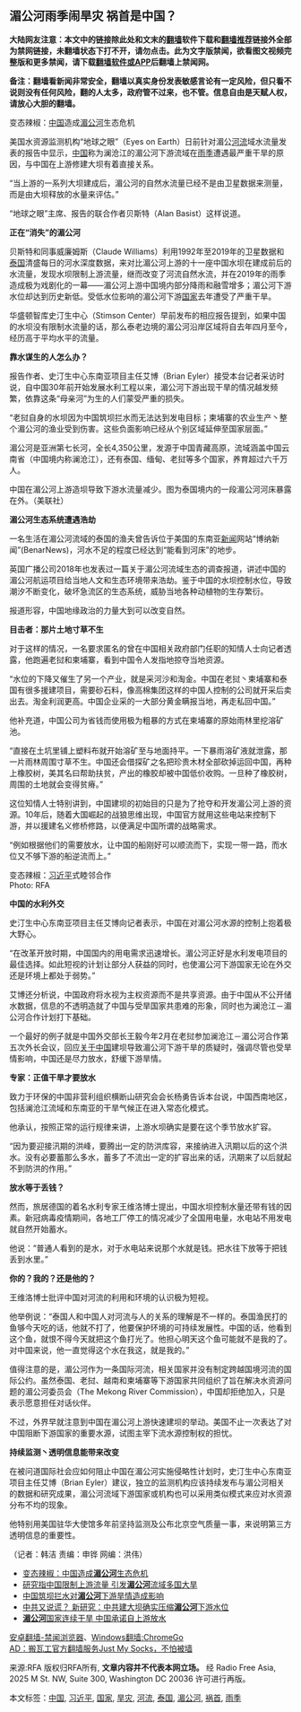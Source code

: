 <h2>湄公河雨季闹旱灾  祸首是中国？</h2> <p class="notice"><b>大陆网友注意：本文中的链接除此处和文末的<a href="https://github.com/bannedbook/fanqiang" >翻墙</a>软件下载和<a href="https://github.com/killgcd/justmysocks/blob/master/README.md">翻墙推荐</a>链接外全部为禁网链接，未翻墙状态下打不开，请勿点击。此为文字版禁闻，欲看图文视频完整版和更多禁闻，请下载<a href="https://github.com/bannedbook/fanqiang">翻墙软件或APP</a>后翻墙上禁闻网。</p><p>备注：翻墙看新闻非常安全，翻墙以真实身份发表敏感言论有一定风险，但只看不说则没有任何风险，翻的人太多，政府管不过来，也不管。信息自由是天赋人权，请放心大胆的翻墙。</b></p>  <div class="entry"> <p><span>变态辣椒：<a href="https://www.bannedbook.org/bnews/tag/%E4%B8%AD%E5%9B%BD/" class="st_tag internal_tag" rel="tag" title="标签 中国 下的日志">中国</a>造成<a href="https://www.bannedbook.org/bnews/tag/%E6%B9%84%E5%85%AC%E6%B2%B3/" class="st_tag internal_tag" rel="tag" title="标签 湄公河 下的日志">湄公河</a>生态危机</span></p> <p>美国水资源监测机构“地球之眼”（Eyes on Earth）日前针对湄公<a href="https://www.bannedbook.org/bnews/tag/%E6%B2%B3%E6%B5%81/" class="st_tag internal_tag" rel="tag" title="标签 河流 下的日志">河流</a>域水流量发表的报告中显示，<span class='wp_keywordlink_affiliate'><a href="https://www.bannedbook.org/" title="中国" target="_blank">中国</a></span>称为澜沧江的湄公河下游流域在<a href="https://www.bannedbook.org/bnews/tag/%E9%9B%A8%E5%AD%A3/" class="st_tag internal_tag" rel="tag" title="标签 雨季 下的日志">雨季</a>遭遇最严重干旱的原因，与中国在上游修建大坝有着直接关系。</p> <p>“当上游的一系列大坝建成后，湄公河的自然水流量已经不是由卫星数据来测量，而是由大坝释放的水量来评估。”</p> <p>“地球之眼”主席、报告的联合作者贝斯特（Alan Basist）这样说道。</p> <p><b>正在“消失”的湄公河</b></p> <p>贝斯特和同事威廉姆斯（Claude Williams）利用1992年至2019年的卫星数据和<a href="https://www.bannedbook.org/bnews/tag/%e6%b3%b0%e5%9b%bd/" class="st_tag internal_tag" rel="tag" title="标签 泰国 下的日志">泰国</a>清盛每日的河水深度数据，来对比湄公河上游的十一座中国水坝在建成前后的水流量，发现水坝限制上游流量，继而改变了河流自然水流，并在2019年的雨季造成极为戏剧化的一幕——湄公河上游中国境内部分降雨和融雪增多；湄公河下游水位却达到历史新低。受低水位影响的湄公河下游<a href="https://www.bannedbook.org/bnews/tag/%E5%9B%BD%E5%AE%B6/" class="st_tag internal_tag" rel="tag" title="标签 国家 下的日志">国家</a>去年遭受了严重干旱。</p> <p>华盛顿智库史汀生中心（Stimson Center）早前发布的相应报告提到，如果中国的水坝没有限制水流量的话，那么泰老边境的湄公河沿岸区域将自去年四月至今，经历高于平均水平的流量。</p> <p><b>靠水谋生的人怎么办？</b></p> <p>报告作者、史汀生中心东南亚项目主任艾博（Brian Eyler）接受本台记者采访时说，自中国30年前开始发展水利工程以来，湄公河下游出现干旱的情况越发频繁，依靠这条“母亲河”为生的人们蒙受严重的损失。</p> <p>“老挝自身的水坝因为中国筑坝拦水而无法达到发电目标；柬埔寨的农业生产丶整个湄公河的渔业受到伤害。这些负面影响已经从个别区域延伸至国家层面。”</p> <p>湄公河是亚洲第七长河，全长4,350公里，发源于中国青藏高原，流域涵盖中国云南省（中国境内称澜沧江），还有泰国、缅甸、老挝等多个国家，养育超过六千万人。</p>  <p><span>中国在湄公河上游造坝导致下游水流量减少。图为泰国境内的一段湄公河河床暴露在外。（美联社）</span></p> <p><b>湄公河生态系统遭遇浩劫</b></p> <p>一名生活在湄公河流域的泰国的渔夫曾告诉位于美国的东南亚<span class='wp_keywordlink_affiliate'><a href="https://www.bannedbook.org/" title="新闻">新闻</a></span>网站“博纳新闻”(BenarNews)，河水不足的程度已经达到“能看到河床”的地步。</p> <p>英国广播公司2018年也发表过一篇关于湄公河流域生态的调查报道，讲述中国的湄公河航运项目给当地人文和生态环境带来浩劫。鉴于中国的水坝控制水位，导致潮汐不断变化，破坏急流区的生态系统，威胁当地各种动植物的生存繁衍。</p> <p>报道形容，中国地缘政治的力量大到可以改变自然。</p> <p><b>目击者：那片土地寸草不生</b></p> <p>对于这样的情况，一名要求匿名的曾在中国相关政府部门任职的知情人士向记者透露，他跑遍老挝和柬埔寨，看到中国令人发指地掠夺当地资源。</p> <p>“水位的下降又催生了另一个产业，就是采河沙和淘金。中国在老挝丶柬埔寨和泰国有很多援建项目，需要砂石料，像高棉集团这样的中国人控制的公司就开采后卖出去。淘金利润更高。中国企业采的一大部分黄金瞒报当地，再走私回中国。”</p> <p>他补充道，中国公司为省钱而使用极为粗暴的方式在柬埔寨的原始雨林里挖溶矿池。</p> <p>“直接在土坑里铺上塑料布就开始溶矿至与地面持平。一下暴雨溶矿液就泄露，那一片雨林周围寸草不生。中国还会借探矿之名把珍贵木材全部砍掉运回中国，再种上橡胶树，美其名曰帮助扶贫，产出的橡胶却被中国低价收购。一旦种了橡胶树，周围的土地就会变得贫瘠。”</p> <p>这位知情人士特别讲到，中国建坝的初始目的只是为了抢夺和开发湄公河上游的资源。10年后，随着大国崛起的战狼思维出现，中国官方就用这些电站来控制下游，并以援建名义修桥修路，以便满足中国所谓的战略需求。</p>  <p>“例如根据他们的需要放水，让中国的船刚好可以顺流而下，实现一带一路，而水位又不够下游的船逆流而上。”</p> <p><span>变态辣椒：<a href="https://www.bannedbook.org/bnews/tag/%e4%b9%a0%e8%bf%91%e5%b9%b3/" class="st_tag internal_tag" rel="tag" title="标签 习近平 下的日志">习近平</a>式睦邻合作</span><br /> <span class="copyright">Photo: RFA</span></p> <p><b>中国的水利外交</b></p> <p>史汀生中心东南亚项目主任艾博向记者表示，中国在对湄公河水源的控制上抱着极大野心。</p> <p>“在改革开放时期，中国国内的用电需求迅速增长。湄公河正好是水利发电项目的最佳选择。如此短视的计划让部分人获益的同时，也使湄公河下游国家无论在外交还是环境上都处于弱势。”</p> <p>艾博还分析说，中国政府将水视为主权资源而不是共享资源。由于中国从不公开储水数据，信息的不透明造就了中国与受旱国家共患难的形象，同时也为澜沧江－湄公河合作计划打下基础。</p> <p>一个最好的例子就是中国外交部长王毅今年2月在老挝参加澜沧江－湄公河合作第五次外长会议，回应<span class='wp_keywordlink'><a href="https://www.bannedbook.org/forum2/topic19.html" title="关于中国的一百个常识" target="_blank">关于中国</a></span>建坝导致湄公河下游干旱的质疑时，强调尽管也受旱情影响，中国还是尽力放水，舒缓下游旱情。</p> <p><b>专家：正值干旱才要放水</b><b> </b></p> <p>致力于环保的中国非营利组织横断山研究会会长杨勇告诉本台说，中国西南地区，包括澜沧江流域和东南亚的干旱气候正在进入常态化模式。</p> <p>他承认，按照正常的运行规律来讲，上游水坝确实是要在这个季节放水扩容。</p> <p>“因为要迎接汛期的洪峰，要腾出一定的防洪库容，来接纳进入汛期以后的这个洪水。没有必要蓄那么多水，蓄多了不流出一定的扩容出来的话，汛期来了以后就起不到防洪的作用。”</p>  <p><b>放水等于丢钱？</b></p> <p>然而，旅居德国的着名水利专家王维洛博士提出，中国水坝控制水量还带有钱的因素。新冠病毒疫情期间，各地工厂停工的情况减少了全国用电量，水电站不用发电就自然开始蓄水。</p> <p>他说：“普通人看到的是水，对于水电站来说那个水就是钱。把水往下放等于把钱丢到水里。”</p> <p><b>你的？我的？还是他的？</b></p> <p>王维洛博士批评中国对河流的利用和环境的认识极为短视。</p> <p>他举例说：“泰国人和中国人对河流与人的关系的理解是不一样的。泰国渔民打的鱼够今天吃的话，他就不打了，他要保护环境的可持续发展性。中国的话，他看到这个鱼，就恨不得今天就把这个鱼打光了。他担心明天这个鱼可能就不是我的了。对中国来说，他一直觉得这个水在我这，就是我的。”</p> <p>值得注意的是，湄公河作为一条国际河流，相关国家并没有制定跨越国境河流的国际公约。虽然泰国、老挝、越南和柬埔寨等下游国家共同组织了旨在解决水资源问题的湄公河委员会（The Mekong River Commission），中国却拒绝加入，只是表示愿意担任对话伙伴。</p> <p>不过，外界早就注意到中国在湄公河上游快速建坝的举动。美国不止一次表达了对中国阻断下游国家的重要水源，试图主宰下流水源控制权的担忧。</p> <p><b>持续监测丶透明信息能带来改变</b></p> <p>在被问道国际社会应如何阻止中国在湄公河实施侵略性计划时，史汀生中心东南亚项目主任艾博（Brian Eyler）建议，独立的监测机构应该持续发布与湄公河相关的数据和研究成果，湄公河流域下游国家或机构也可以采用类似模式来应对水资源分布不均的现象。</p> <p>他特别用美国驻华大使馆多年前坚持监测及公布北京空气质量一事，来说明第三方透明信息的重要性。</p>  <p>（记者：韩洁   责编：申铧   网编：洪伟）</p> <ul class='op-related-articles' title='相关阅读'> <li><a href='https://www.bannedbook.org/bnews/ssgc/20200416/1313786.html' target='_blank'>变态辣椒：中国造成<b>湄公河</b>生态危机</a></li> <li><a href='https://www.bannedbook.org/bnews/headline/20200415/1313124.html' target='_blank'>研究指中国限制上游流量       引发<b>湄公河</b>流域多国大旱</a></li> <li><a href='https://www.bannedbook.org/bnews/worldnews/20200414/1311981.html' target='_blank'>中国筑坝拦水对<b>湄公河</b>下游旱情造成影响</a></li> <li><a href='https://www.bannedbook.org/bnews/worldnews/20200414/1311791.html' target='_blank'>中共又说谎？ 新研究：中共建大坝确实压缩<b>湄公河</b>下游水位</a></li> <li><a href='https://www.bannedbook.org/bnews/headline/20200221/1280676.html' target='_blank'><b>湄公河</b>国家连续干旱 中国承诺自上游放水</a></li> </ul> <div class="texttj"> <a href="https://github.com/bannedbook/fanqiang/wiki/%E5%AE%89%E5%8D%93%E7%BF%BB%E5%A2%99-%E7%A6%81%E9%97%BB%E6%B5%8F%E8%A7%88%E5%99%A8" target="_blank">安卓翻墙-禁闻浏览器</a>、<a href="https://github.com/bannedbook/fanqiang/wiki/Chrome%E4%B8%80%E9%94%AE%E7%BF%BB%E5%A2%99%E5%8C%85" target="_blank">Windows翻墙:ChromeGo</a><br/> <a href="https://github.com/killgcd/justmysocks/blob/master/README.md" target="_blank">AD：搬瓦工官方翻墙服务Just My Socks，不怕被墙</a> </div><p>来源:RFA  版权归RFA所有, <strong>文章内容并不代表本网立场。</strong>  经 Radio Free Asia, 2025 M St. NW, Suite 300, Washington DC 20036 许可进行再版。</p><a name='sharetosocial'></a>           </div><!--END ENTRY--> <div class="postfooter"> <div>本文标签：<a href="https://www.bannedbook.org/bnews/tag/%E4%B8%AD%E5%9B%BD/" rel="tag">中国</a>, <a href="https://www.bannedbook.org/bnews/tag/%e4%b9%a0%e8%bf%91%e5%b9%b3/" rel="tag">习近平</a>, <a href="https://www.bannedbook.org/bnews/tag/%E5%9B%BD%E5%AE%B6/" rel="tag">国家</a>, <a href="https://www.bannedbook.org/bnews/tag/%E6%97%B1%E7%81%BE/" rel="tag">旱灾</a>, <a href="https://www.bannedbook.org/bnews/tag/%E6%B2%B3%E6%B5%81/" rel="tag">河流</a>, <a href="https://www.bannedbook.org/bnews/tag/%e6%b3%b0%e5%9b%bd/" rel="tag">泰国</a>, <a href="https://www.bannedbook.org/bnews/tag/%E6%B9%84%E5%85%AC%E6%B2%B3/" rel="tag">湄公河</a>, <a href="https://www.bannedbook.org/bnews/tag/%E7%A5%B8%E9%A6%96/" rel="tag">祸首</a>, <a href="https://www.bannedbook.org/bnews/tag/%E9%9B%A8%E5%AD%A3/" rel="tag">雨季</a></div>  </div><!--END POSTFOOTER--> 